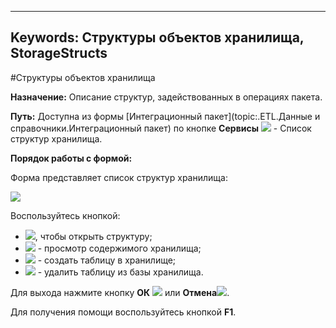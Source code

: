﻿
---
Keywords: Структуры объектов хранилища, StorageStructs
---



#Структуры объектов хранилища

**Назначение:** Описание структур, задействованных в операциях пакета.

**Путь:** Доступна из формы [Интеграционный пакет](topic:.ETL.Данные и справочники.Интеграционный пакет)  по кнопке **Сервисы** ![](topic:Com.AddFiles.Buttons.Btn_Services.png) - Список структур хранилища.


**Порядок работы с формой:**

Форма представляет список структур хранилища:

![](topic:.AddFiles.Screenshot_11427.jpg)


Воспользуйтесь кнопкой:

* ![](topic:Com.AddFiles.Buttons.Btn_go.png), чтобы открыть структуру;
* ![](topic:Com.AddFiles.Buttons.Btn_base.png) - просмотр содержимого хранилища;
* ![](topic:Com.AddFiles.Buttons.Btn_Add_mini.png) - создать таблицу в хранилище;
* ![](topic:Com.AddFiles.Buttons.Btn_Del_tab.png) - удалить таблицу из базы хранилища.


Для выхода нажмите кнопку **ОК** ![](topic:Integration.AddFiles.Buttons.Btn_Post.png) или  **Отмена**![](topic:Integration.AddFiles.Buttons.BtnCloseCancel.png).

Для получения помощи воспользуйтесь кнопкой  **F1**.


